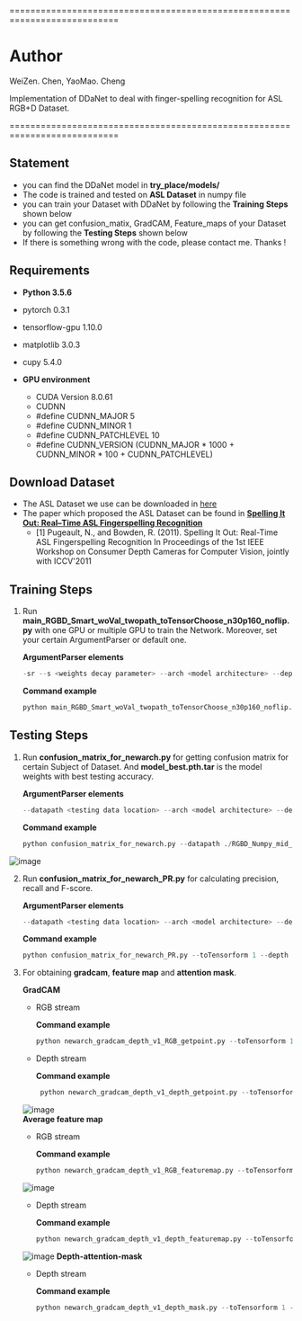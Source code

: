 ===========================================================================
# Author
WeiZen. Chen, YaoMao. Cheng

  Implementation of DDaNet to deal with finger-spelling recognition for ASL RGB+D Dataset.

===========================================================================

## Statement
  * you can find the DDaNet model in **try_place/models/**
  * The code is trained and tested on **ASL Dataset** in numpy file
  * you can train your Dataset with DDaNet by following the **Training Steps** shown below
  * you can get confusion_matix, GradCAM, Feature_maps of your Dataset by following the **Testing Steps** shown below
  * If there is something wrong with the code, please contact me. Thanks !
  
## Requirements
  * **Python 3.5.6**
  * pytorch 0.3.1
  * tensorflow-gpu 1.10.0
  * matplotlib 3.0.3
  * cupy 5.4.0
  
  * **GPU environment**
    * CUDA Version 8.0.61
    * CUDNN 
    * #define CUDNN_MAJOR      5
    * #define CUDNN_MINOR      1
    * #define CUDNN_PATCHLEVEL 10
    * #define CUDNN_VERSION    (CUDNN_MAJOR * 1000 + CUDNN_MINOR * 100 + CUDNN_PATCHLEVEL)
    
## Download Dataset
  * The ASL Dataset we use can be downloaded in [here](https://drive.google.com/drive/folders/1NILKG6uPw0bDJ8y6ajXWfp9HhlaToLac?usp=sharing)
  * The paper which proposed the ASL Dataset can be found in  [**Spelling It Out: Real–Time ASL Fingerspelling Recognition**](https://empslocal.ex.ac.uk/people/staff/np331/publications/PugeaultBowden2011b.pdf) 
    * [1] Pugeault, N., and Bowden, R. (2011). Spelling It Out: Real-Time ASL Fingerspelling Recognition In Proceedings of the 1st IEEE Workshop on Consumer Depth Cameras for Computer Vision, jointly with ICCV'2011
    
## Training Steps
  1. Run **main_RGBD_Smart_woVal_twopath_toTensorChoose_n30p160_noflip.py** with one GPU or multiple GPU to train the Network. Moreover, set your certain ArgumentParser or default one.
  
      **ArgumentParser elements**
      ```python
      -sr --s <weights decay parameter> --arch <model architecture> --depth <model depth> --subject <training/testing subject in training/testing stage> --save       <path   to save the model weighting> --toTensorform <data transform: 1 means -1~1> --epochs <training epochs>
      ```

      **Command example**
      ```python
      python main_RGBD_Smart_woVal_twopath_toTensorChoose_n30p160_noflip.py -sr --s 0.0001 --arch vgg_cbam_depth_gap --depth 15 --subject SubjectA --save     ./use_now/n30p160_noflip/depth_map/toTensor0.5/first --toTensorform 1 --epochs 60
        ```

## Testing Steps

  1. Run **confusion_matrix_for_newarch.py** for getting confusion matrix for certain Subject of Dataset. And **model_best.pth.tar** is the model weights with best testing accuracy.
  
      **ArgumentParser elements**
      ```python
      --datapath <testing data location> --arch <model architecture> --depth <model depth> --subject <testing subject> --toTensorform <data_transform : 1 means     -1~1> --normalization <confusion matrix value normalization or not> --model <testing model path>
        ```

      **Command example**
      ```python
      python confusion_matrix_for_newarch.py --datapath ./RGBD_Numpy_mid_n30p160_noflip --arch vgg_cbam_depth_gap --depth 15 --subject SubjectA --toTensorform 1 --normalization 0 --model ./use_now/n30p160_noflip/depth_map/toTensor0.5/first/SubjectA_93.03/model_best.pth.tar
      ```
![image](https://github.com/cweizen/cweizen-DDaNet_model_master/blob/main/image/1.PNG)

  2. Run **confusion_matrix_for_newarch_PR.py** for calculating precision, recall and F-score.
  
      **ArgumentParser elements**
      ```python
      --datapath <testing data location> --arch <model architecture> --depth <model depth> --subject <testing subject> --toTensorform <data_transform : 1 means -1~1> --normalization <confusion matrix value normalization or not> --model <testing model path>
      ```

      **Command example**
      ```python
      python confusion_matrix_for_newarch_PR.py --toTensorform 1 --depth 15 --arch vgg_cbam_depth_gap --datapath ./RGBD_Numpy_mid_n30p160_noflip --model ./use_now/n30p160_noflip/depth_map/toTensor0.5/first/SubjectC_96.47/model_best.pth.tar --subject SubjectC --normalization 1
      ```


  3. For obtaining **gradcam**, **feature map** and **attention mask**.
  
      **GradCAM**
       * RGB stream

          **Command example**
          ```python
          python newarch_gradcam_depth_v1_RGB_getpoint.py --toTensorform 1 --depth 15 --arch vgg_cbam_depth_gap --datapath ./RGBD_Numpy_mid_n30p160_noflip --model ./use_now/n30p160_noflip/depth_map/toTensor0.5/first/SubjectE_92.75/model_best.pth.tar --subject SubjectE --save test3/DSA_v1/thirdbottleneck/RGB
          ```
      * Depth stream

          **Command example**
           ```python
            python newarch_gradcam_depth_v1_depth_getpoint.py --toTensorform 1 --depth 15 --arch vgg_cbam_depth_gap --datapath ./RGBD_Numpy_mid_n30p160_noflip --model ./use_now/n30p160_noflip/depth_map/toTensor0.5/first/SubjectE_92.75/model_best.pth.tar --subject SubjectE --save test4/DSA_v1/thirdbottleneck/depth
          ```
      ![image](https://github.com/cweizen/cweizen-DDaNet_model_master/blob/main/image/2.PNG)      
      **Average feature map**
      * RGB stream

          **Command example**
          ```python
          python newarch_gradcam_depth_v1_RGB_featuremap.py --toTensorform 1 --depth 15 --arch vgg_cbam_depth_gap --datapath ./RGBD_Numpy_mid_n30p160_noflip --model ./use_now/n30p160_noflip/depth_map/toTensor0.5/first/SubjectA_93.03/model_best.pth.tar --subject SubjectA --save test_featuremap/DSA_v1/bottleneck_2before/RGB
          ```
      ![image](https://github.com/cweizen/cweizen-DDaNet_model_master/blob/main/image/4.PNG)          
      * Depth stream

          **Command example**
          ```python
          python newarch_gradcam_depth_v1_depth_featuremap.py --toTensorform 1 --depth 15 --arch vgg_cbam_depth_gap --datapath ./RGBD_Numpy_mid_n30p160_noflip --model ./use_now/n30p160_noflip/depth_map/toTensor0.5/first/SubjectA_93.03/model_best.pth.tar --subject SubjectA --save test_featuremap/DSA_v1/bottleneck_2before/depth
         ```
      ![image](https://github.com/cweizen/cweizen-DDaNet_model_master/blob/main/image/3.PNG)
     **Depth-attention-mask**
      * Depth stream

          **Command example**
          ```python
          python newarch_gradcam_depth_v1_depth_mask.py --toTensorform 1 --depth 15 --arch vgg_cbam_depth_gap --datapath ./RGBD_Numpy_mid_n30p160_noflip --model ./use_now/n30p160_noflip/depth_map/toTensor0.5/first/SubjectA_93.03/model_best.pth.tar --subject SubjectA --save test_featuremap/DSA_v1/bottleneck_3/mask
         ```

  

  
